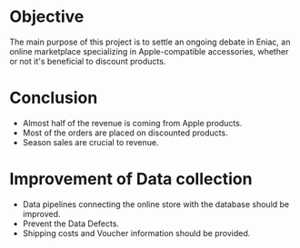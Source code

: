 # Objective

The main purpose of this project is to settle an ongoing debate in Eniac, an online marketplace specializing in Apple-compatible accessories, whether or not it's beneficial to discount products.

# Conclusion

* Almost half of the revenue is coming from Apple products.
* Most of the orders are placed on discounted products.
* Season sales are crucial to revenue.

# Improvement of Data collection

* Data pipelines connecting the online store with the database should be improved.
* Prevent the Data Defects.
* Shipping costs and Voucher information should be provided.